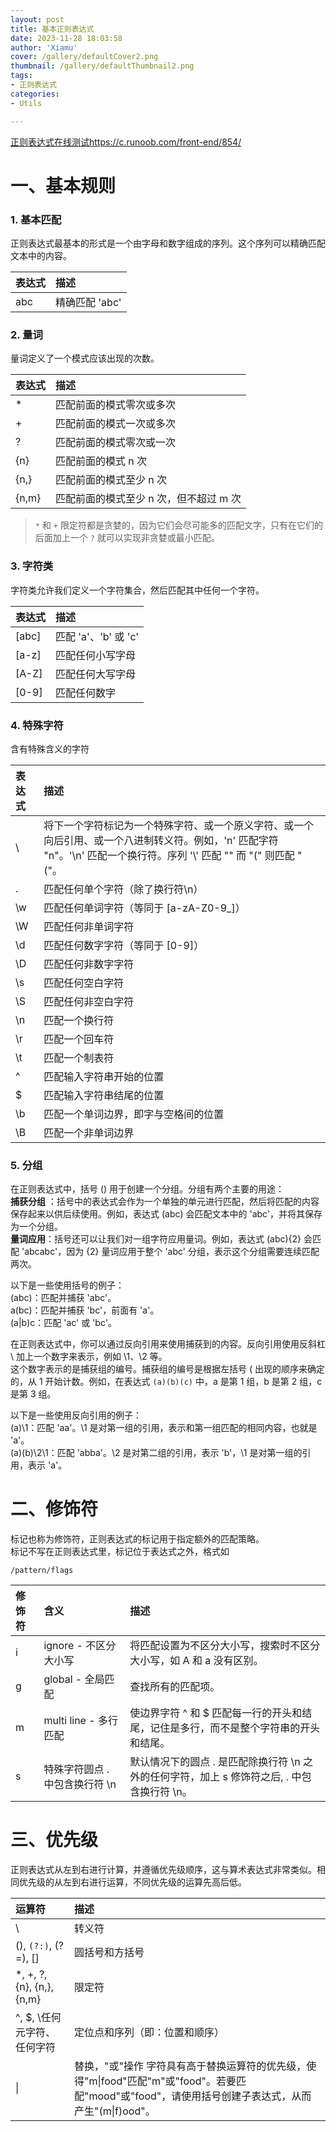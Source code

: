```yaml
---
layout: post
title: 基本正则表达式
date: 2023-11-28 18:03:58
author: 'Xiamu'
cover: /gallery/defaultCover2.png
thumbnail: /gallery/defaultThumbnail2.png
tags:
- 正则表达式
categories:
- Utils

---
```

[正则表达式在线测试https://c.runoob.com/front-end/854/](https://c.runoob.com/front-end/854/)

# 一、基本规则

### 1. 基本匹配

正则表达式最基本的形式是一个由字母和数字组成的序列。这个序列可以精确匹配文本中的内容。

| 表达式 | 描述         |
|:----|:-----------|
| abc | 精确匹配 'abc' |

### 2. 量词

量词定义了一个模式应该出现的次数。

| 表达式   | 描述                     |
|:------|:-----------------------|
| \*    | 匹配前面的模式零次或多次           |
| +     | 匹配前面的模式一次或多次           |
| ?     | 匹配前面的模式零次或一次           |
| {n}   | 匹配前面的模式 n 次            |
| {n,}  | 匹配前面的模式至少 n 次          |
| {n,m} | 匹配前面的模式至少 n 次，但不超过 m 次 |

> `*` 和 `+` 限定符都是贪婪的，因为它们会尽可能多的匹配文字，只有在它们的后面加上一个 `?` 就可以实现非贪婪或最小匹配。

### 3. 字符类

字符类允许我们定义一个字符集合，然后匹配其中任何一个字符。

| 表达式     | 描述               |
|:--------|:-----------------|
| [abc] | 匹配 'a'、'b' 或 'c' |
| [a-z] | 匹配任何小写字母         |
| [A-Z] | 匹配任何大写字母         |
| [0-9] | 匹配任何数字           |

### 4. 特殊字符

含有特殊含义的字符

| 表达式 | 描述                                                                                                    |
|:----|:------------------------------------------------------------------------------------------------------|
| \\  | 将下一个字符标记为一个特殊字符、或一个原义字符、或一个 向后引用、或一个八进制转义符。例如，'n' 匹配字符 "n"。'\\n' 匹配一个换行符。序列 '\\' 匹配 "" 而 "(" 则匹配 "("。 |
| .   | 匹配任何单个字符（除了换行符\\n）                                                                                    |
| \\w | 匹配任何单词字符（等同于 [a-zA-Z0-9_]）                                                                          |
| \\W | 匹配任何非单词字符                                                                                             |
| \\d | 匹配任何数字字符（等同于 [0-9]）                                                                                 |
| \\D | 匹配任何非数字字符                                                                                             |
| \\s | 匹配任何空白字符                                                                                              |
| \\S | 匹配任何非空白字符                                                                                             |
| \\n | 匹配一个换行符                                                                                               |
| \\r | 匹配一个回车符                                                                                               |
| \\t | 匹配一个制表符                                                                                               |
| \^  | 匹配输入字符串开始的位置                                                                                          |
| $   | 匹配输入字符串结尾的位置                                                                                          |
| \\b | 匹配一个单词边界，即字与空格间的位置                                                                                    |
| \\B | 匹配一个非单词边界                                                                                             |

### 5. 分组

在正则表达式中，括号 () 用于创建一个分组。分组有两个主要的用途：  
**捕获分组** ：括号中的表达式会作为一个单独的单元进行匹配，然后将匹配的内容保存起来以供后续使用。例如，表达式 (abc) 会匹配文本中的 'abc'，并将其保存为一个分组。  
**量词应用**：括号还可以让我们对一组字符应用量词。例如，表达式 (abc){2} 会匹配 'abcabc'，因为 {2} 量词应用于整个 'abc' 分组，表示这个分组需要连续匹配两次。

以下是一些使用括号的例子：  
(abc)：匹配并捕获 'abc'。  
a(bc)：匹配并捕获 'bc'，前面有 'a'。  
(a\|b)c：匹配 'ac' 或 'bc'。

在正则表达式中，你可以通过反向引用来使用捕获到的内容。反向引用使用反斜杠 \\ 加上一个数字来表示，例如 \\1、\\2 等。  
这个数字表示的是捕获组的编号。捕获组的编号是根据左括号 ( 出现的顺序来确定的，从 1 开始计数。例如，在表达式 `(a)(b)(c)` 中，a 是第 1 组，b 是第 2 组，c 是第 3 组。

以下是一些使用反向引用的例子：  
(a)\\1：匹配 'aa'。\\1 是对第一组的引用，表示和第一组匹配的相同内容，也就是 'a'。  
(a)(b)\\2\\1：匹配 'abba'。\\2 是对第二组的引用，表示 'b'，\\1 是对第一组的引用，表示 'a'。

# 二、修饰符

标记也称为修饰符，正则表达式的标记用于指定额外的匹配策略。  
标记不写在正则表达式里，标记位于表达式之外，格式如

```prism language-bash
/pattern/flags
```

| 修饰符 | 含义                  | 描述                                                       |
|:----|:--------------------|:---------------------------------------------------------|
| i   | ignore - 不区分大小写     | 将匹配设置为不区分大小写，搜索时不区分大小写，如 A 和 a 没有区别。                     |
| g   | global - 全局匹配       | 查找所有的匹配项。                                                |
| m   | multi line - 多行匹配   | 使边界字符 \^ 和 $ 匹配每一行的开头和结尾，记住是多行，而不是整个字符串的开头和结尾。           |
| s   | 特殊字符圆点 . 中包含换行符 \\n | 默认情况下的圆点 . 是匹配除换行符 \\n 之外的任何字符，加上 s 修饰符之后, . 中包含换行符 \\n。 |

# 三、优先级

正则表达式从左到右进行计算，并遵循优先级顺序，这与算术表达式非常类似。相同优先级的从左到右进行运算，不同优先级的运算先高后低。

| 运算符                        | 描述                                                                                              |
|:---------------------------|:------------------------------------------------------------------------------------------------|
| \\                         | 转义符                                                                                             |
| (), `(?:)`, (?=), []     | 圆括号和方括号                                                                                         |
| \*, +, ?, {n}, {n,}, {n,m} | 限定符                                                                                             |
| \^, $, \\任何元字符、任何字符        | 定位点和序列（即：位置和顺序）                                                                                 |
| \|                         | 替换，"或"操作 字符具有高于替换运算符的优先级，使得"m\|food"匹配"m"或"food"。若要匹配"mood"或"food"，请使用括号创建子表达式，从而产生"(m\|f)ood"。 |

